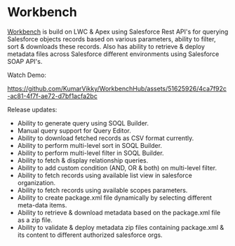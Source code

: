 # Workbench

[Workbench](https://salesarena-dev-ed.my.site.com/Workbench/s/) is build on LWC & Apex using Salesforce Rest API's for querying Salesforce objects records based on various parameters, ability to filter, sort & downloads these records. Also has ability to retrieve & deploy metadata files across Salesforce different environments using Salesforce SOAP API's.

Watch Demo:

https://github.com/KumarVikky/WorkbenchHub/assets/51625926/4ca7f92c-ac81-4f7f-ae72-d7bf1acfa2bc

Release updates:
- Ability to generate query using SOQL Builder.
- Manual query support for Query Editor.
- Ability to download fetched records as CSV format currently.
- Ability to perform multi-level sort in SOQL Builder.
- Ability to perform multi-level filter in SOQL Builder.
- Ability to fetch & display relationship queries.
- Ability to add custom condition (AND, OR & both) on multi-level filter.
- Ability to fetch records using available list view in salesforce organization.
- Ability to fetch records using available scopes parameters.
- Ability to create package.xml file dynamically by selecting different meta-data items.
- Ability to retrieve & download metadata based on the package.xml file as a zip file.
- Ability to validate & deploy metadata zip files containing package.xml & its content to different authorized salesforce orgs.

